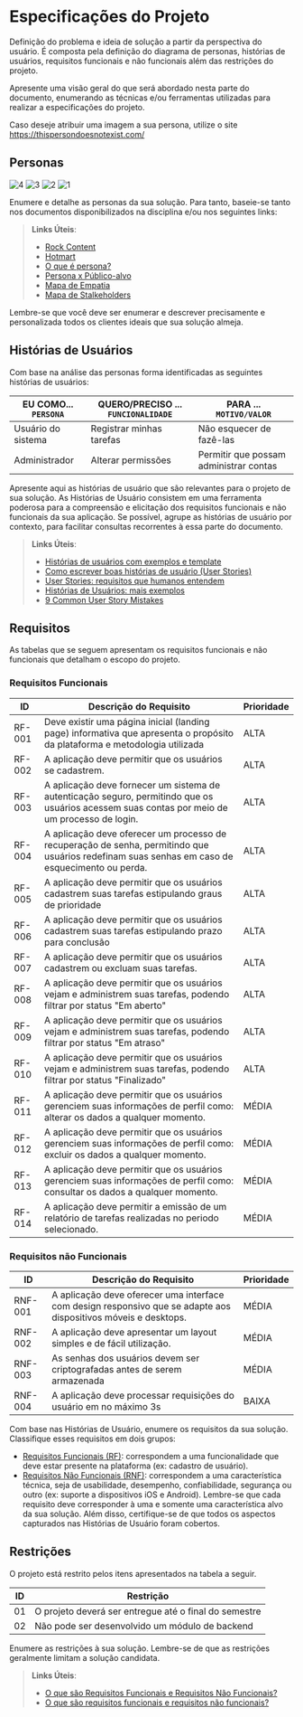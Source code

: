 # Especificações do Projeto

Definição do problema e ideia de solução a partir da perspectiva do usuário. É composta pela definição do  diagrama de personas, histórias de usuários, requisitos funcionais e não funcionais além das restrições do projeto.

Apresente uma visão geral do que será abordado nesta parte do documento, enumerando as técnicas e/ou ferramentas utilizadas para realizar a especificações do projeto.

Caso deseje atribuir uma imagem a sua persona, utilize o site https://thispersondoesnotexist.com/

## Personas

![4](https://github.com/ICEI-PUC-Minas-PMV-SI/pmv-si-2024-1-pe1-t2-gestor_de_tempo/assets/136640488/52020a3a-d059-47b8-abea-fe94dc6feea2)
![3](https://github.com/ICEI-PUC-Minas-PMV-SI/pmv-si-2024-1-pe1-t2-gestor_de_tempo/assets/136640488/74470ffd-be96-4044-882f-956b8e513bfa)
![2](https://github.com/ICEI-PUC-Minas-PMV-SI/pmv-si-2024-1-pe1-t2-gestor_de_tempo/assets/136640488/d5c6a29c-5425-4806-83fc-ebfd0780d95e)
![1](https://github.com/ICEI-PUC-Minas-PMV-SI/pmv-si-2024-1-pe1-t2-gestor_de_tempo/assets/136640488/617a9adb-ac78-4236-a98b-39012c7590d1)

Enumere e detalhe as personas da sua solução. Para tanto, baseie-se tanto nos documentos disponibilizados na disciplina e/ou nos seguintes links:

> **Links Úteis**:
> - [Rock Content](https://rockcontent.com/blog/personas/)
> - [Hotmart](https://blog.hotmart.com/pt-br/como-criar-persona-negocio/)
> - [O que é persona?](https://resultadosdigitais.com.br/blog/persona-o-que-e/)
> - [Persona x Público-alvo](https://flammo.com.br/blog/persona-e-publico-alvo-qual-a-diferenca/)
> - [Mapa de Empatia](https://resultadosdigitais.com.br/blog/mapa-da-empatia/)
> - [Mapa de Stalkeholders](https://www.racecomunicacao.com.br/blog/como-fazer-o-mapeamento-de-stakeholders/)
>
Lembre-se que você deve ser enumerar e descrever precisamente e personalizada todos os clientes ideais que sua solução almeja.

## Histórias de Usuários

Com base na análise das personas forma identificadas as seguintes histórias de usuários:

|EU COMO... `PERSONA`| QUERO/PRECISO ... `FUNCIONALIDADE` |PARA ... `MOTIVO/VALOR`                 |
|--------------------|------------------------------------|----------------------------------------|
|Usuário do sistema  | Registrar minhas tarefas           | Não esquecer de fazê-las               |
|Administrador       | Alterar permissões                 | Permitir que possam administrar contas |

Apresente aqui as histórias de usuário que são relevantes para o projeto de sua solução. As Histórias de Usuário consistem em uma ferramenta poderosa para a compreensão e elicitação dos requisitos funcionais e não funcionais da sua aplicação. Se possível, agrupe as histórias de usuário por contexto, para facilitar consultas recorrentes à essa parte do documento.

> **Links Úteis**:
> - [Histórias de usuários com exemplos e template](https://www.atlassian.com/br/agile/project-management/user-stories)
> - [Como escrever boas histórias de usuário (User Stories)](https://medium.com/vertice/como-escrever-boas-users-stories-hist%C3%B3rias-de-usu%C3%A1rios-b29c75043fac)
> - [User Stories: requisitos que humanos entendem](https://www.luiztools.com.br/post/user-stories-descricao-de-requisitos-que-humanos-entendem/)
> - [Histórias de Usuários: mais exemplos](https://www.reqview.com/doc/user-stories-example.html)
> - [9 Common User Story Mistakes](https://airfocus.com/blog/user-story-mistakes/)

## Requisitos

As tabelas que se seguem apresentam os requisitos funcionais e não funcionais que detalham o escopo do projeto.

### Requisitos Funcionais

|ID    | Descrição do Requisito  | Prioridade | 
|------|-----------------------------------------|----| 
|RF-001|Deve existir uma página inicial (landing page) informativa que apresenta o propósito da plataforma e metodologia utilizada | ALTA |  
|RF-002| A aplicação deve permitir que os usuários se cadastrem. | ALTA | 
|RF-003| A aplicação deve fornecer um sistema de autenticação seguro, permitindo que os usuários acessem suas contas por meio de um processo de login. | ALTA | 
|RF-004| A aplicação deve oferecer um processo de recuperação de senha, permitindo que usuários redefinam suas senhas em caso de esquecimento ou perda. | ALTA | 
|RF-005| A aplicação deve permitir que os usuários cadastrem suas tarefas estipulando graus de prioridade | ALTA | 
|RF-006| A aplicação deve permitir que os usuários cadastrem suas tarefas estipulando prazo para conclusão | ALTA |
|RF-007| A aplicação deve permitir que os usuários cadastrem ou excluam suas tarefas. | ALTA | 
|RF-008| A aplicação deve permitir que os usuários vejam e administrem suas tarefas, podendo filtrar por status "Em aberto" | ALTA | 
|RF-009| A aplicação deve permitir que os usuários vejam e administrem suas tarefas, podendo filtrar por status "Em atraso" | ALTA |
|RF-010| A aplicação deve permitir que os usuários vejam e administrem suas tarefas, podendo filtrar por status "Finalizado" | ALTA | 
|RF-011| A aplicação deve permitir que os usuários gerenciem suas informações de perfil como: alterar os dados a qualquer momento. | MÉDIA | 
|RF-012| A aplicação deve permitir que os usuários gerenciem suas informações de perfil como: excluir os dados a qualquer momento. | MÉDIA |
|RF-013| A aplicação deve permitir que os usuários gerenciem suas informações de perfil como: consultar os dados a qualquer momento. | MÉDIA |
|RF-014| A aplicação deve permitir a emissão de um relatório de tarefas realizadas no periodo selecionado. | MÉDIA |



### Requisitos não Funcionais

|ID     | Descrição do Requisito  |Prioridade |
|-------|-------------------------|----|
|RNF-001| A aplicação deve oferecer uma interface com design responsivo que se adapte aos dispositivos móveis e desktops. | MÉDIA | 
|RNF-002| A aplicação deve apresentar um layout simples e de fácil utilização. |  MÉDIA | 
|RNF-003| As senhas dos usuários devem ser criptografadas antes de serem armazenada |  MÉDIA | 
|RNF-004| A aplicação deve processar requisições do usuário em no máximo 3s |  BAIXA | 

Com base nas Histórias de Usuário, enumere os requisitos da sua solução. Classifique esses requisitos em dois grupos:

- [Requisitos Funcionais
 (RF)](https://pt.wikipedia.org/wiki/Requisito_funcional):
 correspondem a uma funcionalidade que deve estar presente na
  plataforma (ex: cadastro de usuário).
- [Requisitos Não Funcionais
  (RNF)](https://pt.wikipedia.org/wiki/Requisito_n%C3%A3o_funcional):
  correspondem a uma característica técnica, seja de usabilidade,
  desempenho, confiabilidade, segurança ou outro (ex: suporte a
  dispositivos iOS e Android).
Lembre-se que cada requisito deve corresponder à uma e somente uma
característica alvo da sua solução. Além disso, certifique-se de que
todos os aspectos capturados nas Histórias de Usuário foram cobertos.

## Restrições

O projeto está restrito pelos itens apresentados na tabela a seguir.

|ID| Restrição                                             |
|--|-------------------------------------------------------|
|01| O projeto deverá ser entregue até o final do semestre |
|02| Não pode ser desenvolvido um módulo de backend        |


Enumere as restrições à sua solução. Lembre-se de que as restrições geralmente limitam a solução candidata.

> **Links Úteis**:
> - [O que são Requisitos Funcionais e Requisitos Não Funcionais?](https://codificar.com.br/requisitos-funcionais-nao-funcionais/)
> - [O que são requisitos funcionais e requisitos não funcionais?](https://analisederequisitos.com.br/requisitos-funcionais-e-requisitos-nao-funcionais-o-que-sao/)
